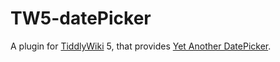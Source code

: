 # TW5-datePicker

A plugin for [TiddlyWiki](http://tiddlywiki.com) 5, that provides [Yet Another DatePicker](http://freqdec.github.io/datePicker/).
